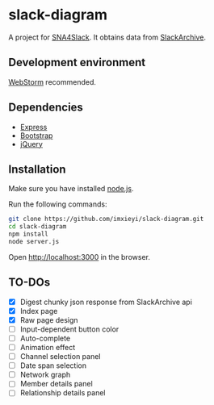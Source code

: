 # slack-diagram
A project for [SNA4Slack](http://score-contest.org/2018/projects/sna4slack.php).
It obtains data from [SlackArchive](http://slackarchive.io/).

## Development environment
[WebStorm](https://www.jetbrains.com/webstorm/) recommended.

## Dependencies
 - [Express](http://expressjs.com/)
 - [Bootstrap](https://getbootstrap.com/)
 - [jQuery](https://jquery.com/)

## Installation
Make sure you have installed [node.js](https://nodejs.org/).

Run the following commands:
```sh
git clone https://github.com/imxieyi/slack-diagram.git
cd slack-diagram
npm install
node server.js
```

Open [http://localhost:3000](http://localhost:3000) in the browser.

## TO-DOs
 - [x] Digest chunky json response from SlackArchive api
 - [x] Index page
  - [x] Raw page design
  - [ ] Input-dependent button color
  - [ ] Auto-complete
  - [ ] Animation effect
 - [ ] Channel selection panel
 - [ ] Date span selection
 - [ ] Network graph
 - [ ] Member details panel
 - [ ] Relationship details panel
